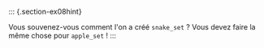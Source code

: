 ::: {.section-ex08hint}

Vous souvenez-vous comment l'on a créé `snake_set` ?
Vous devez faire la même chose pour `apple_set` !
:::